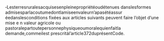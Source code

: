 ‐Lesterresruralesacquisesenpleinepropriétéoudétenues danslesformes admisesparlacoutumedontlamiseenvaleurn’apasétéassur éedanslesconditions fixées aux articles suivants peuvent faire l’objet d’une mise e n valeur agricole ou pastoralepartoutepersonnephysiqueoumoralequienfaitla demande,commeilest prescritàl’article372duprésentCode.